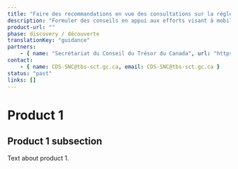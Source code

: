 ```yaml
---
title: "Faire des recommandations en vue des consultations sur la réglementation"
description: "Formuler des conseils en appui aux efforts visant à mobiliser les Canadiens en matière de réglementation : définir et valider les besoins des utilisateurs et les besoins opérationnels, réaliser une analyse de marché des produits numériques existants, et formuler des recommandations quant à l’acquisition d’un produit ou encore le développement d’un produit maison."
product-url: ""
phase: discovery / découverte
translationKey: "guidance"
partners:
    - { name: "Secrétariat du Conseil du Trésor du Canada", url: "https://www.canada.ca/fr/secretariat-conseil-tresor.html"}
contact:
    - { name: CDS-SNC@tbs-sct.gc.ca, email: CDS-SNC@tbs-sct.gc.ca }
status: "past"
links: []
---
```

# Product 1

## Product 1 subsection

Text about product 1.
